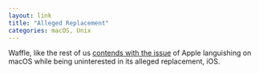 ```yaml
---
layout: link
title: "Alleged Replacement"
categories: macOS, Unix
---
```


Waffle, like the rest of us [contends with the issue](http://wafflelog.net/2018/12/09/desktop/) of Apple languishing on macOS while being uninterested in its alleged replacement, iOS.
